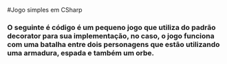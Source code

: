 #Jogo simples em CSharp

### O seguinte é código é um pequeno jogo que utiliza do padrão decorator para sua implementação, no caso, o jogo funciona com uma batalha entre dois personagens que estão utilizando uma armadura, espada e também um orbe.
